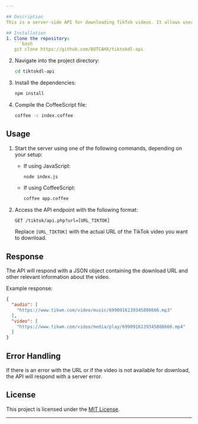 ```yaml
---

## Description
This is a server-side API for downloading TikTok videos. It allows users to download videos from TikTok by providing the URL of the video.

## Installation
1. Clone the repository:
   ```bash
   git clone https://github.com/BOTCAHX/tiktokdl-api
   ```
2. Navigate into the project directory:
   ```bash
   cd tiktokdl-api
   ```
3. Install the dependencies:
   ```bash
   npm install
   ```
4. Compile the CoffeeScript file:
   ```bash
   coffee -c index.coffee
   ```

## Usage
1. Start the server using one of the following commands, depending on your setup:
   - If using JavaScript:
     ```bash
     node index.js
     ```
   - If using CoffeeScript:
     ```bash
     coffee app.coffee
     ```

2. Access the API endpoint with the following format:
   ```http
   GET /tiktok/api.php?url=[URL_TIKTOK]
   ```
   Replace `[URL_TIKTOK]` with the actual URL of the TikTok video you want to download.

## Response
The API will respond with a JSON object containing the download URL and other relevant information about the video.

Example response:
```json
{
  "audio": [
    "https://www.tikwm.com/video/music/6990916139345808666.mp3"
  ],
  "video": [
    "https://www.tikwm.com/video/media/play/6990916139345808666.mp4"
  ]
}
```

## Error Handling
If there is an error with the URL or if the video is not available for download, the API will respond with a server error.

## License
This project is licensed under the [MIT License](https://opensource.org/licenses/MIT).

---
```

